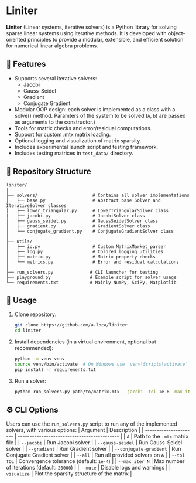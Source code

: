 # Liniter
**Liniter** (Linear systems, iterative solvers) is a Python library for solving sparse linear systems using iterative methods. It is developed with object-oriented principles to provide a modular, extensible, and efficient solution for numerical linear algebra problems.

## 📌 Features
- Supports several iterative solvers:
    - Jacobi
    - Gauss-Seidel
    - Gradient
    - Conjugate Gradient
- Modular OOP design: each solver is implemented as a class with a solve() method. Paramters of the system to be solved (`A`, `b`) are passed as arguments to the constructor.)
- Tools for matrix checks and error/residual computations.
- Support for custom .mtx matrix loading.
- Optional logging and visualization of matrix sparsity.
- Includes experimental launch script and testing framework.
- Includes testing matrices in `test_data/` directory.

## 🧱 Repository Structure
```
liniter/
│
├── solvers/                     # Contains all solver implementations
│   ├── base.py                  # Abstract base Solver and IterativeSolver classes
│   ├── lower_triangular.py      # LowerTriangularSolver class 
|   ├── jacobi.py                # JacobiSolver class
│   ├── gauss_seidel.py          # GaussSeidelSolver class
│   ├── gradient.py              # GradientSolver class
│   └── conjugate_gradient.py    # ConjugateGradientSolver class 
│
├── utils/
│   ├── io.py                    # Custom MatrixMarket parser
│   ├── log.py                   # Colored logging utilities
│   ├── matrix.py                # Matrix property checks
│   └── metrics.py               # Error and residual calculations
│
├── run_solvers.py              # CLI launcher for testing
├── playground.py               # Example script for solver usage
└── requirements.txt            # Mainly NumPy, SciPy, Matplotlib
```

## 🚀 Usage
1. Clone repository:
    ```bash
    git clone https://github.com/a-loca/liniter
    cd liniter
    ```
2. Install dependencies (in a virtual environment, optional but recommended):
    ```bash
    python -m venv venv
    source venv/bin/activate  # On Windows use `venv\Scripts\activate`
    pip install -r requirements.txt
    ```
3. Run a solver:
    ```bash
    python run_solvers.py path/to/matrix.mtx --jacobi -tol 1e-6 -max_iter 5000
    ```


## ⚙️ CLI Options
Users can use the `run_solvers.py` script to run any of the implemented solvers, with various options:
| Argument               | Description                                 |
| ---------------------- | ------------------------------------------- |
| `A`                    | Path to the `.mtx` matrix file              |
| `--jacobi`             | Run Jacobi solver                           |
| `--gauss-seidel`       | Run Gauss-Seidel solver                     |
| `--gradient`           | Run Gradient solver                         |
| `--conjugate-gradient` | Run Conjugate Gradient solver               |
| `--all`                | Run all provided solvers on `A`             |
| `--tol TOL`            | Convergence tolerance (default: `1e-4`)     |
| `--max_iter N`         | Max number of iterations (default: `20000`) |
| `--mute`               | Disable logs and warnings                   |
| `--visualize`          | Plot the sparsity structure of the matrix   |
